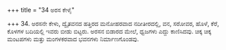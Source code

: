 +++
title = "34 ಅರಸ ಕೇಳೈ"

+++
34. ಅರಸನೇ ಕೇಳು, ದ್ವೈತವನದ ಹತ್ತಿರದ ಮನೋಹರವಾದ ನದೀತೀರದಲ್ಲಿ, ವನ, ಸರೋವರ, ಹೊಳೆ, ಕೆರೆ, ಕೊಳಗಳ ಬದಿಯಲ್ಲಿ ಇವರು ಬೀಡು ಬಿಟ್ಟರು. ಅರಸನ ಬಿಡಾರದ ಮೇಲೆ, ಧ್ವಜಗಳು ಎದ್ದು ಕಾಣಿಸಿದವು. ಚಿಕ್ಕ ಚಿಕ್ಕ ಮಂಟಪಗಳು ಮತ್ತು  ಮಂಗಳಕರವಾದ ಭವನಗಳು ನಿರ್ಮಾಣಗೊಂಡವು.
